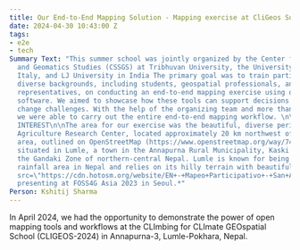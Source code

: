```yaml
---
title: Our End-to-End Mapping Solution - Mapping exercise at CliGeos Summer School
date: 2024-04-30 10:43:00 Z
tags:
- e2e
- tech
Summary Text: "This summer school was jointly organized by the Center for Space Science
  and Geomatics Studies (CSSGS) at Tribhuvan University, the University of Udine in
  Italy, and LJ University in India The primary goal was to train participants from
  diverse backgrounds, including students, geospatial professionals, and government
  representatives, on conducting an end-to-end mapping exercise using open-source
  software. We aimed to showcase how these tools can support decisions around climate
  change challenges. With the help of the organizing team and more than 30 participants,
  we were able to carry out the entire end-to-end mapping workflow. \n\n# AREA OF
  INTEREST\n\nThe area for our exercise was the beautiful, diverse perimeter of the
  Agriculture Research Center, located approximately 20 km northwest of Pokhara. This
  area, outlined on OpenStreetMap (https://www.openstreetmap.org/way/742793744), is
  situated in Lumle, a town in the Annapurna Rural Municipality, Kaski District, in
  the Gandaki Zone of northern-central Nepal. Lumle is known for being the highest
  rainfall area in Nepal and relies on its hilly terrain with beautiful views.\n\n<img
  src=\"https://cdn.hotosm.org/website/EN+-+Mapeo+Participativo+-+San+Antonio+de+Prado.jpg\">\n<center>test</center>\n\n![StaffSpotlight-Honey5.jpg](https://cdn.hotosm.org/website/StaffSpotlight-Honey5.jpg)\n*Honey
  presenting at FOSS4G Asia 2023 in Seoul.*"
Person: Kshitij Sharma
---
```


In April 2024, we had the opportunity to demonstrate the power of open mapping tools and workflows at the CLImbing for CLImate GEOspatial School (CLIGEOS-2024) in Annapurna-3, Lumle-Pokhara, Nepal. 